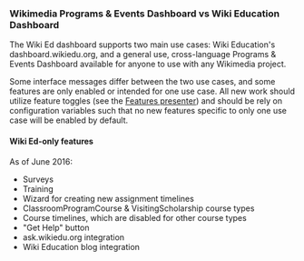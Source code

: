 ### Wikimedia Programs & Events Dashboard vs Wiki Education Dashboard

The Wiki Ed dashboard supports two main use cases: Wiki Education's
dashboard.wikiedu.org, and a general use, cross-language Programs & Events Dashboard
available for anyone to use with any Wikimedia project.

Some interface messages differ between the two use cases, and some features are
only enabled or intended for one use case. All new work should utilize feature
toggles (see the [Features presenter](../app/presenters/features.rb)) and should be rely on configuration
variables such that no new features specific to only one use case will be enabled
by default.

#### Wiki Ed-only features

As of June 2016:
* Surveys
* Training
* Wizard for creating new assignment timelines
* ClassroomProgramCourse & VisitingScholarship course types
* Course timelines, which are disabled for other course types
* "Get Help" button
* ask.wikiedu.org integration
* Wiki Education blog integration

